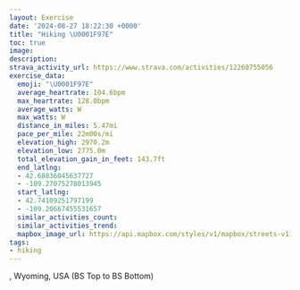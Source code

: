 ```yaml
---
layout: Exercise
date: '2024-08-27 18:22:30 +0000'
title: "Hiking \U0001F97E"
toc: true
image:
description:
strava_activity_url: https://www.strava.com/activities/12260755056
exercise_data:
  emoji: "\U0001F97E"
  average_heartrate: 104.6bpm
  max_heartrate: 128.0bpm
  average_watts: W
  max_watts: W
  distance_in_miles: 5.47mi
  pace_per_mile: 22m00s/mi
  elevation_high: 2970.2m
  elevation_low: 2775.0m
  total_elevation_gain_in_feet: 143.7ft
  end_latlng:
  - 42.68836045637727
  - -109.27075278013945
  start_latlng:
  - 42.74109251797199
  - -109.20667455531657
  similar_activities_count:
  similar_activities_trend:
  mapbox_image_url: https://api.mapbox.com/styles/v1/mapbox/streets-v11/static/path-5+787af2-1.0(aozcG~qpySP%7C%40%5Cd%40FXVHf%40f%40Ld%40%5E%5Cj%40fATLNLCDzBt%40v%40fAt%40p%40RFXb%40b%40bACNFd%40%60%40h%40Rp%40Z%5CRz%40d%40l%40RJt%40bATf%40z%40dABhBBVL%60%40NRF%5EFPjAp%40TRLd%40%60%40~%40Bp%40L%5EFBTIXNRzAHR%5Ef%40%60%40bA%5Eb%40b%40%7C%40%60%40h%40H%5CdAvAFd%40d%40r%40b%40h%40d%40r%40r%40%5EVVN%5CJf%40P%5EdAtAJt%40Cx%40l%40%60AD%5CPZNl%40r%40hBAPLd%40%7C%40fAZJ%60%40b%40%60%40fABd%40%60%40hAh%40f%40d%40Bh%40Z%5Et%40TRVz%40RNDXp%40x%40%60%40v%40VVVfAPNLXBj%40N~%40j%40n%40Lb%40Hp%40GN%3FPXh%40Nx%40Z%5EHVFh%40XhA%3Fb%40HTMXBANLXd%40DZZz%40d%40b%40DNZRl%40t%40%5EZn%40Zh%40l%40r%40d%40Xd%40%60%40t%40HVz%40p%40ZbAl%40h%40HXD%60%40j%40hABHADp%40XNNFLD%5Cr%40Xn%40h%40b%40bAt%40%60ANXf%40l%40rAjANl%40VZNt%40%60Aj%40%60AhAhC%60Bn%40j%40THV%5El%40h%40JT~%40n%40VZdA%60%40LVp%40r%40h%40%7C%40Tr%40j%40x%40Bb%40xAtAVd%40Rn%40bBhANXTPj%40nAZRfAbAn%40lAjAp%40%5C%5CXFbAt%40l%40p%40%5EHh%40b%40l%40t%40f%40XdBvATb%40f%40d%40v%40~%40tApAt%40jATTPf%40d%40%5Er%40bA%40NBIC%40%3FJZn%40LThAp%40X%60%40h%40b%40j%40LR%60%40b%40f%40~%40r%40R%5CFT%3FXZRH%5ET%5ED%5C%3Fb%40CE%40CLTRHPf%40VNp%40v%40dAl%40l%40t%40lA%7C%40X%60%40Nl%40PNHT~%40n%40d%40dA%5Ch%40x%40j%40h%40r%40ZVJVX%5EXRp%40v%40dAhB%5C%5Ch%40v%40%60BjAr%40%5El%40PFN%60%40D%5CRtA%5Ch%40VfBb%40t%40DxBd%40rAn%40ZFFKEJBLx%40h%40d%40NTRp%40Xh%40d%40FV%60%40n%40d%40dAx%40%7C%40v%40h%40d%40jAr%40%60AP%60%40%5Cd%40LDEBVDj%40d%40Zl%40DZZr%40NTh%40XLPbAnCf%40rBTn%40A%5CGh%40ITCb%40Wn%40SNEPIHKv%40TFJOJEJTLF%40b%40KT%40HIBBBCABh%40%5Bn%40i%40Rc%40%60%40q%40Ti%40d%40K%5EEp%40%40RHTr%40p%40%60%40l%40b%40XRZf%40f%40BDCB%7CAbAv%40p%40tAn%40%60%40%40t%40PdC~%40bB%60A~%40%60%40d%40d%40f%40Lb%40XvBf%40),pin-s-s+e5b22e(-109.20752,42.73921),pin-s-f+89ae00(-109.26970000000007,42.690719999999985)/auto/800x800?access_token=pk.eyJ1Ijoiam9zaGJlY2ttYW4iLCJhIjoiY205eWR2aDd1MWZ6djJrbXc4a3M0bWZleiJ9.XiG9OWkNcZk2QzjJbxLB4A
tags:
- hiking
---
```




, Wyoming, USA (BS Top to BS Bottom)
